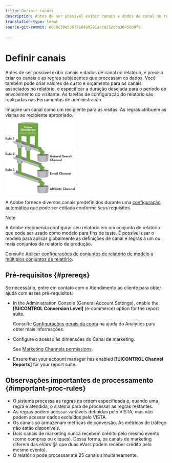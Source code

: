 ```yaml
---
title: Definir canais
description: Antes de ser possível exibir canais e dados de canal no relatório, é preciso criar os canais e as regras subjacentes que processam os dados. Você também pode criar valores de custo e orçamento para os canais associados no relatório, e especificar a duração desejada para o período de envolvimento do visitante. As tarefas de configuração do relatório são realizadas nas Ferramentas de administração.
translation-type: tm+mt
source-git-commit: e080c38e536f710490291aaca252cba36456b0f9

---
```



# Definir canais

Antes de ser possível exibir canais e dados de canal no relatório, é preciso criar os canais e as regras subjacentes que processam os dados. Você também pode criar valores de custo e orçamento para os canais associados no relatório, e especificar a duração desejada para o período de envolvimento do visitante. As tarefas de configuração do relatório são realizadas nas Ferramentas de administração.

Imagine um canal como um recipiente para as visitas. As regras atribuem as visitas ao recipiente apropriado.

![](assets/buckets_2.png)

A Adobe fornece diversos canais predefinidos durante uma  [configuração automática](/help/components/c-marketing-channels/getting-started/c-channel-autosetup.md) que pode ser editada conforme seus requisitos.

>[!NOTE]
>
>A Adobe recomenda configurar seu relatório em um conjunto de relatório que pode ser usado como modelo para fins de teste. É possível usar o modelo para aplicar globalmente as definições de canal e regras a um ou mais conjuntos de relatório de produção.
>
>Consulte [Aplicar configurações de conjuntos de relatório de modelo a múltiplos conjuntos de relatório](/help/components/c-marketing-channels/getting-started/t-template.md).

## Pré-requisitos {#prereqs}

Se necessário, entre em contato com o Atendimento ao cliente para obter ajuda com esses pré-requisitos:

* In the Administration Console (General Account Settings), enable the **[!UICONTROL Conversion Level]** (e-commerce) option for the report suite.

   Consulte [Configurações gerais da conta](https://docs.adobe.com/content/help/en/analytics/admin/admin-tools/general-acct-settings-admin.html) na ajuda do Analytics para obter mais informações.

* Configure o acesso às dimensões do Canal de marketing.

   See [Marketing Channels permissions](/help/components/c-marketing-channels/mc-access/c-channel-report-access.md).

* Ensure that your account manager has enabled **[!UICONTROL Channel Reports]** for your report suite.

## Observações importantes de processamento {#important-proc-rules}

* O sistema processa as regras na ordem especificada e, quando uma regra é atendida, o sistema para de processar as regras restantes.
* As regras podem acessar variáveis definidas pelo VISTA, mas não podem acessar dados excluídos pelo VISTA.
* Os canais só armazenam métricas de conversão. As métricas de tráfego não estão disponíveis.
* Dois canais de marketing nunca recebem crédito pelo mesmo evento (como compras ou cliques). Dessa forma, os canais de marketing diferem das eVars (já que duas eVars podem receber crédito pelo mesmo evento).
* O relatório pode processar até 25 canais simultaneamente.

